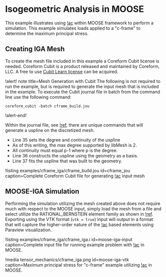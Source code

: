# Isogeometric Analysis in MOOSE

This example illustrates using [!ac](IGA) within MOOSE framework to perform a simulation. This example simulates 
loads applied to a "c-frame" to determine the maximum principal stress.

## Creating IGA Mesh

To create the mesh file included in this example a Coreform Cubit license is needed.
Coreform Cubit is a product released and maintained by Coreform, LLC. 
A free to use [Cubit Learn license](https://coreform.com/products/coreform-cubit/free-meshing-software/) can be acquired.

!alert! note title=Mesh Generation with Cubit
The following is not required to run the example, but is required to
generate the input mesh that is included in the example. To execute
the Cubit journal file in batch from the command line use the
following command:

```
coreform_cubit -batch cframe_build.jou
```
!alert-end!

Within the journal file, see [!ref](cframe_jou), there are unique commands that will generate a uspline on the discretized mesh. 

- Line 35 sets the degree and continuity of the uspline
- As of this writing, the max degree supported by libMesh is 2.
- All continuity must equal p-1 where p is the degree.
- Line 36 constructs the uspline using the geometry as a basis.
- Line 37 fits the uspline that was built to the geometry.

!listing examples/cframe_iga/cframe_build.jou id=cframe_jou caption=Complete Coreform Cubit file for generating [!ac](IGA) input mesh 

## MOOSE-IGA Simulation

Performing the simulation utilizing the mesh created above does not require much with respect to the MOOSE input, simply 
load the mesh from a file and select utilize the RATIONAL_BERNSTEIN element family as shown in [!ref](moose-iga-input).
Exporting using the VTK format (`vtk = true`) input will output in a format that will capture the higher-order nature 
of the [!ac](IGA) based elements using Paraview visualization. 

!listing examples/cframe_iga/cframe_iga.i id=moose-iga-input caption=Complete input file for running example problem with [!ac](IGA) in MOOSE.

!media tensor_mechanics/cframe_iga.png id=moose-iga-vtk caption=Maximum principal stress for "c-frame" example utilizing [!ac](IGA) in MOOSE.
